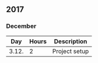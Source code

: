 ## 2017

### December

Day | Hours | Description
--------------- | ----- | ------
3.12.   |   2    | Project setup
